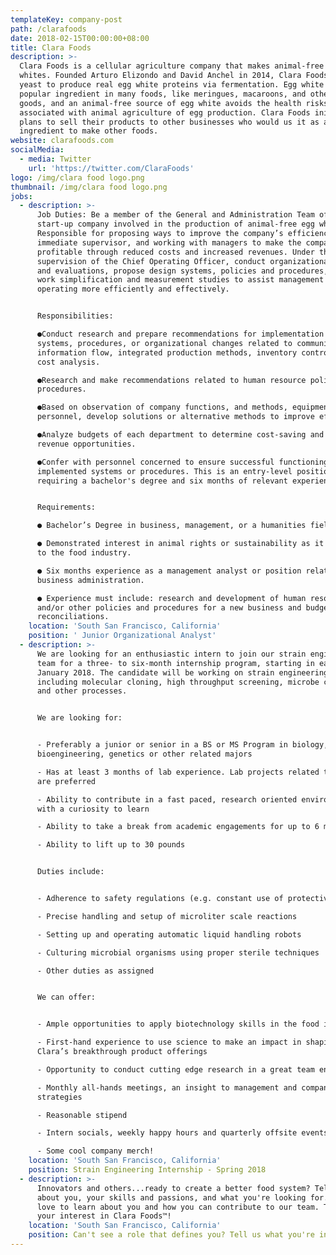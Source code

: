```yaml
---
templateKey: company-post
path: /clarafoods
date: 2018-02-15T00:00:00+08:00
title: Clara Foods
description: >-
  Clara Foods is a cellular agriculture company that makes animal-free egg
  whites. Founded Arturo Elizondo and David Anchel in 2014, Clara Foods uses
  yeast to produce real egg white proteins via fermentation. Egg white is a
  popular ingredient in many foods, like meringues, macaroons, and other baked
  goods, and an animal-free source of egg white avoids the health risks
  associated with animal agriculture of egg production. Clara Foods initially
  plans to sell their products to other businesses who would us it as an
  ingredient to make other foods.
website: clarafoods.com
socialMedia:
  - media: Twitter
    url: 'https://twitter.com/ClaraFoods'
logo: /img/clara food logo.png
thumbnail: /img/clara food logo.png
jobs:
  - description: >-
      Job Duties: Be a member of the General and Administration Team of a small
      start-up company involved in the production of animal-free egg whites.
      Responsible for proposing ways to improve the company’s efficiency to
      immediate supervisor, and working with managers to make the company more
      profitable through reduced costs and increased revenues. Under the close
      supervision of the Chief Operating Officer, conduct organizational studies
      and evaluations, propose design systems, policies and procedures, conduct
      work simplification and measurement studies to assist management in
      operating more efficiently and effectively.


      Responsibilities:

      ●Conduct research and prepare recommendations for implementation of new
      systems, procedures, or organizational changes related to communications,
      information flow, integrated production methods, inventory control, or
      cost analysis.

      ●Research and make recommendations related to human resource policies and
      procedures.

      ●Based on observation of company functions, and methods, equipment, and
      personnel, develop solutions or alternative methods to improve efficiency.

      ●Analyze budgets of each department to determine cost-saving and increased
      revenue opportunities.

      ●Confer with personnel concerned to ensure successful functioning of newly
      implemented systems or procedures. This is an entry-level position
      requiring a bachelor's degree and six months of relevant experience.


      Requirements:

      ● Bachelor’s Degree in business, management, or a humanities field.

      ● Demonstrated interest in animal rights or sustainability as it relates
      to the food industry.

      ● Six months experience as a management analyst or position relating to
      business administration.

      ● Experience must include: research and development of human resource
      and/or other policies and procedures for a new business and budget
      reconciliations.
    location: 'South San Francisco, California'
    position: ' Junior Organizational Analyst'
  - description: >-
      We are looking for an enthusiastic intern to join our strain engineering
      team for a three- to six-month internship program, starting in early
      January 2018. The candidate will be working on strain engineering tasks
      including molecular cloning, high throughput screening, microbe culturing
      and other processes.


      We are looking for:


      - Preferably a junior or senior in a BS or MS Program in biology,
      bioengineering, genetics or other related majors

      - Has at least 3 months of lab experience. Lab projects related to biology
      are preferred

      - Ability to contribute in a fast paced, research oriented environment,
      with a curiosity to learn

      - Ability to take a break from academic engagements for up to 6 months

      - Ability to lift up to 30 pounds


      Duties include:


      - Adherence to safety regulations (e.g. constant use of protective gears)

      - Precise handling and setup of microliter scale reactions

      - Setting up and operating automatic liquid handling robots

      - Culturing microbial organisms using proper sterile techniques

      - Other duties as assigned


      We can offer:


      - Ample opportunities to apply biotechnology skills in the food industry

      - First-hand experience to use science to make an impact in shaping
      Clara’s breakthrough product offerings

      - Opportunity to conduct cutting edge research in a great team environment

      - Monthly all-hands meetings, an insight to management and company success
      strategies

      - Reasonable stipend

      - Intern socials, weekly happy hours and quarterly offsite events

      - Some cool company merch!
    location: 'South San Francisco, California'
    position: Strain Engineering Internship - Spring 2018
  - description: >-
      Innovators and others...ready to create a better food system? Tell us more
      about you, your skills and passions, and what you're looking for. We would
      love to learn about you and how you can contribute to our team. Thanks for
      your interest in Clara Foods™!
    location: 'South San Francisco, California'
    position: Can't see a role that defines you? Tell us what you're interested in!
---
```



